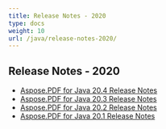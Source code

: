 ```yaml
---
title: Release Notes - 2020
type: docs
weight: 10
url: /java/release-notes-2020/
---
```


## **Release Notes - 2020**
- [Aspose.PDF for Java 20.4 Release Notes](/pdf/java/aspose-pdf-for-java-20-4-release-notes/)
- [Aspose.PDF for Java 20.3 Release Notes](/pdf/java/aspose-pdf-for-java-20-3-release-notes/)
- [Aspose.PDF for Java 20.2 Release Notes](/pdf/java/aspose-pdf-for-java-20-2-release-notes/)
- [Aspose.PDF for Java 20.1 Release Notes](/pdf/java/aspose-pdf-for-java-20-1-release-notes/)

